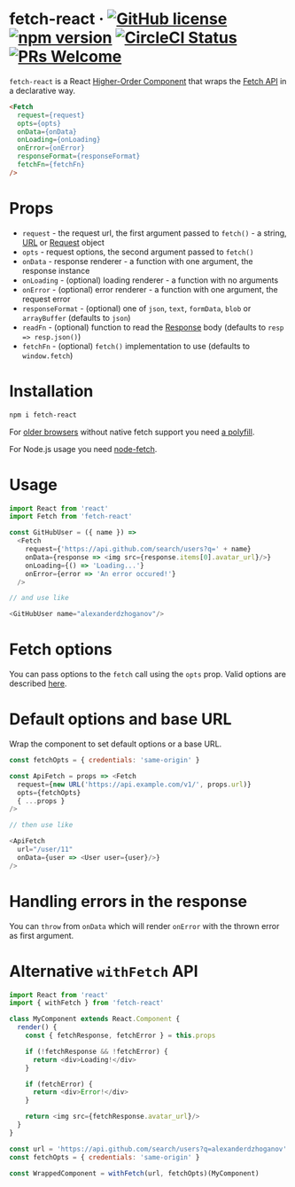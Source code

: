 # fetch-react &middot; [![GitHub license](https://img.shields.io/badge/license-MIT-blue.svg)](https://github.com/AlexanderDzhoganov/fetch-react/blob/master/LICENSE) [![npm version](https://img.shields.io/npm/v/fetch-react.svg?style=flat)](https://www.npmjs.com/package/fetch-react) [![CircleCI Status](https://circleci.com/gh/AlexanderDzhoganov/fetch-react.svg?style=shield&circle-token=:circle-token)](https://circleci.com/gh/AlexanderDzhoganov/fetch-react) [![PRs Welcome](https://img.shields.io/badge/PRs-welcome-brightgreen.svg)](https://github.com/alexanderdzhoganov/fetch-react/pulls)

`fetch-react` is a React [Higher-Order Component](https://reactjs.org/docs/higher-order-components.html) that wraps the [Fetch API](https://developer.mozilla.org/en-US/docs/Web/API/Fetch_API) in a declarative way.

```html
<Fetch
  request={request}
  opts={opts}
  onData={onData}
  onLoading={onLoading}
  onError={onError}
  responseFormat={responseFormat}
  fetchFn={fetchFn}
/>
```

# Props

- `request` - the request url, the first argument passed to `fetch()` - a string, [URL](https://developer.mozilla.org/en-US/docs/Web/API/URL) or [Request](https://developer.mozilla.org/en-US/docs/Web/API/Request) object
- `opts` - request options, the second argument passed to `fetch()`
- `onData` - response renderer - a function with one argument, the response instance
- `onLoading` - (optional) loading renderer - a function with no arguments
- `onError` - (optional) error renderer - a function with one argument, the request error
- `responseFormat` - (optional) one of `json`, `text`, `formData`, `blob` or `arrayBuffer` (defaults to `json`)
- `readFn` - (optional) function to read the [Response](https://developer.mozilla.org/en-US/docs/Web/API/Response) body (defaults to `resp => resp.json()`)
- `fetchFn` - (optional) `fetch()` implementation to use (defaults to `window.fetch`)

# Installation

```bash
npm i fetch-react
```

For [older browsers](https://caniuse.com/#feat=fetch) without native fetch support you need [a polyfill](https://github.com/github/fetch).

For Node.js usage you need [node-fetch](https://www.npmjs.com/package/node-fetch).

# Usage

```js
import React from 'react'
import Fetch from 'fetch-react'

const GitHubUser = ({ name }) =>
  <Fetch
    request={'https://api.github.com/search/users?q=' + name}
    onData={response => <img src={response.items[0].avatar_url}/>}
    onLoading={() => 'Loading...'}
    onError={error => 'An error occured!'}
  />

// and use like

<GitHubUser name="alexanderdzhoganov"/>
```

# Fetch options

You can pass options to the `fetch` call using the `opts` prop.
Valid options are described [here](https://developer.mozilla.org/en-US/docs/Web/API/WindowOrWorkerGlobalScope/fetch#Parameters).

# Default options and base URL

Wrap the component to set default options or a base URL.

```js
const fetchOpts = { credentials: 'same-origin' }

const ApiFetch = props => <Fetch
  request={new URL('https://api.example.com/v1/', props.url)}
  opts={fetchOpts}
  { ...props }
/>

// then use like

<ApiFetch
  url="/user/11"
  onData={user => <User user={user}/>}
/>
```

# Handling errors in the response

You can `throw` from `onData` which will render `onError` with the thrown error as first argument.

# Alternative `withFetch` API

```js
import React from 'react'
import { withFetch } from 'fetch-react'

class MyComponent extends React.Component {
  render() {
    const { fetchResponse, fetchError } = this.props

    if (!fetchResponse && !fetchError) {
      return <div>Loading!</div>
    }

    if (fetchError) {
      return <div>Error!</div>
    }

    return <img src={fetchResponse.avatar_url}/>
  }
}

const url = 'https://api.github.com/search/users?q=alexanderdzhoganov'
const fetchOpts = { credentials: 'same-origin' }

const WrappedComponent = withFetch(url, fetchOpts)(MyComponent)
```

